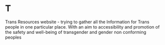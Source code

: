# T
Trans Resources website - trying to gather all the Information for Trans people in one particular place. With an aim to accessibility and promotion of the safety and well-being of transgender and gender non conforming peoples
